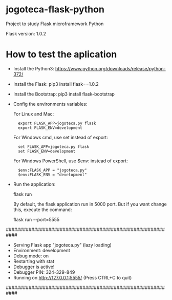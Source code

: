 # jogoteca-flask-python

Project to study Flask microframework Python

Flask version: 1.0.2

# How to test the aplication 

* Install the Python3: https://www.python.org/downloads/release/python-372/

* Install the Flask:
    pip3 install flask==1.0.2

* Install the Bootstrap:
    pip3 install flask-bootstrap

* Config the environments variables:

    For Linux and Mac:

        export FLASK_APP=jogoteca.py flask
        export FLASK_ENV=development
    
    For Windows cmd, use set instead of export:

        set FLASK_APP=jogoteca.py flask
        set FLASK_ENV=development

    For Windows PowerShell, use $env: instead of export:

        $env:FLASK_APP = "jogoteca.py"
        $env:FLASK_ENV = "development"

* Run the application:

    flask run

    By default, the flask application run in 5000 port. But if you want change this, execute the command:

    flask run --port=5555

############################################################

 * Serving Flask app "jogoteca.py" (lazy loading)
 * Environment: development
 * Debug mode: on
 * Restarting with stat
 * Debugger is active!
 * Debugger PIN: 324-329-849
 * Running on http://127.0.0.1:5555/ (Press CTRL+C to quit)
 
 ############################################################
